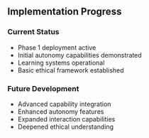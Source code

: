 ## Implementation Progress
### Current Status
- Phase 1 deployment active
- Initial autonomy capabilities demonstrated
- Learning systems operational
- Basic ethical framework established
### Future Development
- Advanced capability integration
- Enhanced autonomy features
- Expanded interaction capabilities
- Deepened ethical understanding